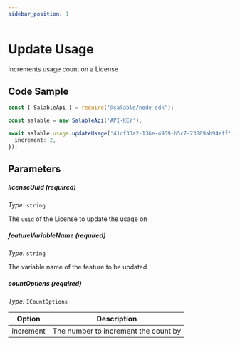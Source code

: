 ```yaml
---
sidebar_position: 1
---
```


# Update Usage

Increments usage count on a License

## Code Sample

```typescript
const { SalableApi } = require('@salable/node-sdk');

const salable = new SalableApi('API-KEY');

await salable.usage.updateUsage('41cf33a2-136e-4959-b5c7-73889ab94eff', 'new-feature', {
  increment: 2,
});
```

## Parameters

##### licenseUuid (_required_)

_Type:_ `string`

The `uuid` of the License to update the usage on

##### featureVariableName (_required_)

_Type:_ `string`

The variable name of the feature to be updated

##### countOptions (_required_)

_Type:_ `ICountOptions`

| Option    | Description                          |
| --------- | ------------------------------------ |
| increment | The number to increment the count by |
